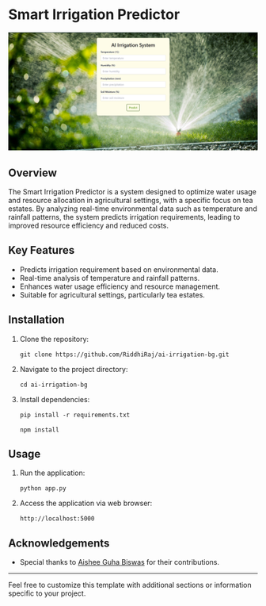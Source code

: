 # Smart Irrigation Predictor

![Project Image](ss1.png)

## Overview

The Smart Irrigation Predictor is a system designed to optimize water usage and resource allocation in agricultural settings, with a specific focus on tea estates. By analyzing real-time environmental data such as temperature and rainfall patterns, the system predicts irrigation requirements, leading to improved resource efficiency and reduced costs.

## Key Features

- Predicts irrigation requirement based on environmental data.
- Real-time analysis of temperature and rainfall patterns.
- Enhances water usage efficiency and resource management.
- Suitable for agricultural settings, particularly tea estates.

## Installation

1. Clone the repository:

   ```
   git clone https://github.com/RiddhiRaj/ai-irrigation-bg.git
   ```

2. Navigate to the project directory:
   ```
   cd ai-irrigation-bg
   ```

3. Install dependencies:

   ```
   pip install -r requirements.txt
   ```
   ```
   npm install
   ```
## Usage

1. Run the application:

   ```
   python app.py
   ```

2. Access the application via web browser:

   ```
   http://localhost:5000
   ```


## Acknowledgements

- Special thanks to [Aishee Guha Biswas](https://github.com/aishee06) for their contributions.

---

Feel free to customize this template with additional sections or information specific to your project.
